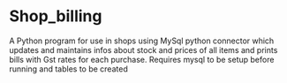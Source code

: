 # Shop_billing
A Python program for use in shops using MySql python connector which updates and maintains infos about stock and prices of all items and prints bills with Gst rates for each purchase.  Requires mysql to be setup before running and tables to be created
